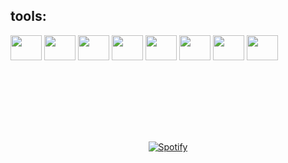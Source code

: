 <div align="left" style="display" display="inline-block">
  
  ## tools:
  
  <img align="center" width="50" height="40" src="https://cdn.jsdelivr.net/gh/devicons/devicon@latest/icons/java/java-original.svg"/>
  <img align="center" width="50" height="40" src="https://cdn.jsdelivr.net/gh/devicons/devicon@latest/icons/spring/spring-original.svg"/>
  <img align="center" width="50" height="40" src="https://cdn.jsdelivr.net/gh/devicons/devicon@latest/icons/html5/html5-original.svg"/>
  <img align="center" width="50" height="40" src="https://cdn.jsdelivr.net/gh/devicons/devicon@latest/icons/css3/css3-original.svg"/>          
  <img align="center" width="50" height="40" src="https://cdn.jsdelivr.net/gh/devicons/devicon@latest/icons/bootstrap/bootstrap-original.svg"/>      
  <img align="center" width="50" height="40" src="https://cdn.jsdelivr.net/gh/devicons/devicon@latest/icons/php/php-original.svg"/>
  <img align="center" width="50" height="40" src="https://cdn.jsdelivr.net/gh/devicons/devicon/icons/mysql/mysql-original.svg"/>
  <img align="center" width="50" height="40" src="https://cdn.jsdelivr.net/gh/devicons/devicon@latest/icons/git/git-original.svg"/>
</div>

&nbsp;<div align="center" width="500" height="320">  
  <br>
  <br>
  <br>
  <br>
  [![Spotify](https://novatorem-git-main-drezolis-projects.vercel.app/api/spotify?background_color=0d1117&border_color=000000)](https://open.spotify.com/user/31qqt4fzbw6ilt4snqjmcpevcg3i)
</div>
 



